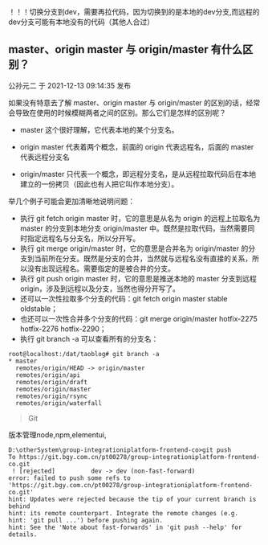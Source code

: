 ！！！切换分支到dev，需要再拉代码，因为切换到的是本地的dev分支,而远程的dev分支可能有本地没有的代码（其他人合过）

## master、origin master 与 origin/master 有什么区别？

公孙元二 于 2021-12-13 09:14:35 发布

如果没有特意去了解 master、origin master 与 origin/master 的区别的话，经常会导致在使用的时候模糊两者之间的区别。那么它们是怎样的区别呢？

- master 这个很好理解，它代表本地的某个分支名。

- origin master 代表着两个概念，前面的 origin 代表远程名，后面的 master 代表远程分支名

- origin/master 只代表一个概念，即远程分支名，是从远程拉取代码后在本地建立的一份拷贝（因此也有人把它叫作本地分支）。

举几个例子可能会更加清晰地说明问题：

- 执行 git fetch origin master 时，它的意思是从名为 origin 的远程上拉取名为 master 的分支到本地分支
origin/master 中。既然是拉取代码，当然需要同时指定远程名与分支名，所以分开写。
- 执行 git merge origin/master 时，它的意思是合并名为 origin/master
的分支到当前所在分支。既然是分支的合并，当然就与远程名没有直接的关系，所以没有出现远程名。需要指定的是被合并的分支。
- 执行 git push origin master 时，它的意思是推送本地的 master 分支到远程
origin，涉及到远程以及分支，当然也得分开写了。
- 还可以一次性拉取多个分支的代码：git fetch origin master stable oldstable；
- 也还可以一次性合并多个分支的代码：git merge origin/master hotfix-2275 hotfix-2276
hotfix-2290；
- 执行 git branch -a 可以查看所有的分支名：
```
root@localhost:/dat/taoblog# git branch -a
* master
  remotes/origin/HEAD -> origin/master
  remotes/origin/api
  remotes/origin/draft
  remotes/origin/master
  remotes/origin/rsync
  remotes/origin/waterfall
  ```



  >Git

版本管理node,npm,elementui,



```
D:\otherSystem\group-integrationiplatform-frontend-co>git push
To https://git.bgy.com.cn/pt00278/group-integrationiplatform-frontend-co.git
 ! [rejected]          dev -> dev (non-fast-forward)
error: failed to push some refs to 'https://git.bgy.com.cn/pt00278/group-integrationiplatform-frontend-co.git'
hint: Updates were rejected because the tip of your current branch is behind
hint: its remote counterpart. Integrate the remote changes (e.g.
hint: 'git pull ...') before pushing again.
hint: See the 'Note about fast-forwards' in 'git push --help' for details.
```
